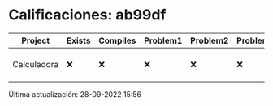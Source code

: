 # Calificaciones: ab99df
|Project|Exists|Compiles|Problem1|Problem2|Problem3|Extra|CommitHash|CommitDate|CheckDate|Comments|DueDate|Grade|
|-|-|-|-|-|-|-|-|-|-|-|-|-|
|Calculadora|❌|❌|❌|❌|❌|❌|NA|NA|28-09-2022 15:56:26|No se encontró el archivo en PracticasCompuI/Calculadora/Calculadora.cpp|28-09-2022 21:00:00|5|

Última actualización: 28-09-2022 15:56